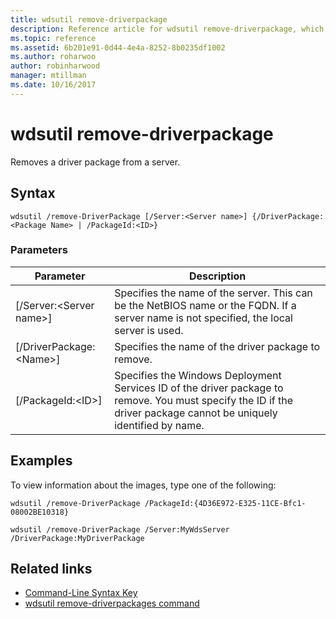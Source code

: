 ```yaml
---
title: wdsutil remove-driverpackage
description: Reference article for wdsutil remove-driverpackage, which removes a driver package from a server.
ms.topic: reference
ms.assetid: 6b201e91-0d44-4e4a-8252-8b0235df1002
ms.author: roharwoo
author: robinharwood
manager: mtillman
ms.date: 10/16/2017
---
```


# wdsutil remove-driverpackage



Removes a driver package from a server.

## Syntax
```
wdsutil /remove-DriverPackage [/Server:<Server name>] {/DriverPackage:<Package Name> | /PackageId:<ID>}
```
### Parameters

|        Parameter        |                                                                            Description                                                                             |
|-------------------------|--------------------------------------------------------------------------------------------------------------------------------------------------------------------|
| [/Server:\<Server name\>] |              Specifies the name of the server. This can be the NetBIOS name or the FQDN. If a server name is not specified, the local server is used.              |
| [/DriverPackage:\<Name\>] |                                                        Specifies the name of the driver package to remove.                                                         |
|    [/PackageId:\<ID\>]    | Specifies the Windows Deployment Services ID of the driver package to remove. You must specify the ID if the driver package cannot be uniquely identified by name. |

## Examples
To view information about the images, type one of the following:
```
wdsutil /remove-DriverPackage /PackageId:{4D36E972-E325-11CE-Bfc1-08002BE10318}
```
```
wdsutil /remove-DriverPackage /Server:MyWdsServer /DriverPackage:MyDriverPackage
```
## Related links
- [Command-Line Syntax Key](command-line-syntax-key.md)
- [wdsutil remove-driverpackages command](wdsutil-remove-driverpackages.md)
